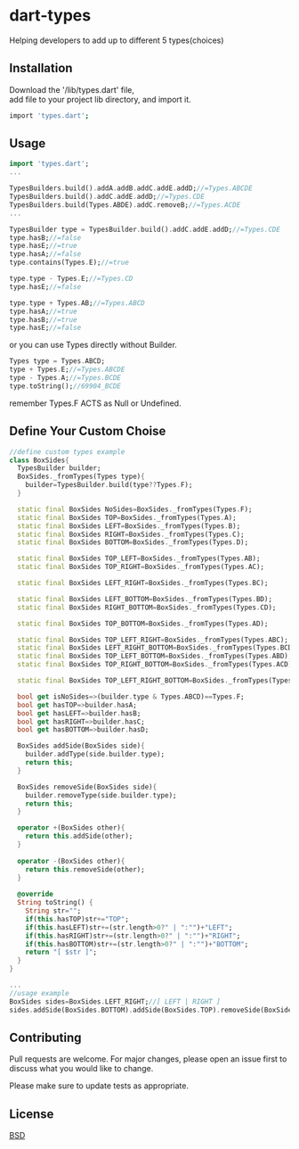 # dart-types

Helping developers to add up to different 5 types(choices)

## Installation

Download the '/lib/types.dart' file,  
add file to your project lib directory, and import it.

```bash
import 'types.dart';
```

## Usage

```dart
import 'types.dart';
...

TypesBuilders.build().addA.addB.addC.addE.addD;//=Types.ABCDE
TypesBuilders.build().addC.addE.addD;//=Types.CDE
TypesBuilders.build(Types.ABDE).addC.removeB;//=Types.ACDE
...

TypesBuilder type = TypesBuilder.build().addC.addE.addD;//=Types.CDE
type.hasB;//=false
type.hasE;//=true
type.hasA;//=false
type.contains(Types.E);//=true

type.type - Types.E;//=Types.CD
type.hasE;//=false

type.type + Types.AB;//=Types.ABCD
type.hasA;//=true
type.hasB;//=true
type.hasE;//=false
```
or you can use Types directly without Builder.

```dart
Types type = Types.ABCD;
type + Types.E;//=Types.ABCDE
type - Types.A;//=Types.BCDE
type.toString();//69904_BCDE
```
remember Types.F ACTS as Null or Undefined.

## Define Your Custom Choise

```dart
//define custom types example
class BoxSides{
  TypesBuilder builder;
  BoxSides._fromTypes(Types type){
    builder=TypesBuilder.build(type??Types.F);
  }

  static final BoxSides NoSides=BoxSides._fromTypes(Types.F);
  static final BoxSides TOP=BoxSides._fromTypes(Types.A);
  static final BoxSides LEFT=BoxSides._fromTypes(Types.B);
  static final BoxSides RIGHT=BoxSides._fromTypes(Types.C);
  static final BoxSides BOTTOM=BoxSides._fromTypes(Types.D);

  static final BoxSides TOP_LEFT=BoxSides._fromTypes(Types.AB);
  static final BoxSides TOP_RIGHT=BoxSides._fromTypes(Types.AC);

  static final BoxSides LEFT_RIGHT=BoxSides._fromTypes(Types.BC);

  static final BoxSides LEFT_BOTTOM=BoxSides._fromTypes(Types.BD);
  static final BoxSides RIGHT_BOTTOM=BoxSides._fromTypes(Types.CD);

  static final BoxSides TOP_BOTTOM=BoxSides._fromTypes(Types.AD);

  static final BoxSides TOP_LEFT_RIGHT=BoxSides._fromTypes(Types.ABC);
  static final BoxSides LEFT_RIGHT_BOTTOM=BoxSides._fromTypes(Types.BCD);
  static final BoxSides TOP_LEFT_BOTTOM=BoxSides._fromTypes(Types.ABD);
  static final BoxSides TOP_RIGHT_BOTTOM=BoxSides._fromTypes(Types.ACD);

  static final BoxSides TOP_LEFT_RIGHT_BOTTOM=BoxSides._fromTypes(Types.ABCD);

  bool get isNoSides=>(builder.type & Types.ABCD)==Types.F;
  bool get hasTOP=>builder.hasA;
  bool get hasLEFT=>builder.hasB;
  bool get hasRIGHT=>builder.hasC;
  bool get hasBOTTOM=>builder.hasD;

  BoxSides addSide(BoxSides side){
    builder.addType(side.builder.type);
    return this;
  }

  BoxSides removeSide(BoxSides side){
    builder.removeType(side.builder.type);
    return this;
  }

  operator +(BoxSides other){
    return this.addSide(other);
  }
  
  operator -(BoxSides other){
    return this.removeSide(other);
  }
  
  @override
  String toString() {
    String str="";
    if(this.hasTOP)str+="TOP";
    if(this.hasLEFT)str+=(str.length>0?" | ":"")+"LEFT";
    if(this.hasRIGHT)str+=(str.length>0?" | ":"")+"RIGHT";
    if(this.hasBOTTOM)str+=(str.length>0?" | ":"")+"BOTTOM";
    return "[ $str ]";
  }
}

...
//usage example
BoxSides sides=BoxSides.LEFT_RIGHT;//[ LEFT | RIGHT ]
sides.addSide(BoxSides.BOTTOM).addSide(BoxSides.TOP).removeSide(BoxSides.LEFT);//[ TOP | RIGHT | BOTTOM ]
```

## Contributing
Pull requests are welcome. For major changes, please open an issue first to discuss what you would like to change.

Please make sure to update tests as appropriate.

## License
[BSD](https://choosealicense.com/licenses/bsd/)
